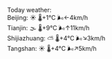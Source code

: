 Today weather:  
Beijing: ☀️ 🌡️+1°C 🌬️←4km/h  
Tianjin: 🌫  🌡️+9°C 🌬️↑11km/h  
Shijiazhuang: ⛅️  🌡️+4°C 🌬️↘3km/h  
Tangshan: ☀️ 🌡️+4°C 🌬️↗5km/h  
